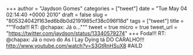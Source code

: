 
+++
author = "Jaydson Gomes"
categories = ["tweet"]
date = "Tue May 04 02:14:40 +0000 2010"
draft = false
slug = "805324042f163ed6b8b0d2191985cf38c096f18d"
tags = ["tweet"]
title = """Foda!!! RT: @chapax: Já o..."""
tweet = true
micro = true
tweet_url = "https://twitter.com/jaydson/status/13340579274"
+++
Foda!!! RT: @chapax: Já o novo do As I Lay Dying tá DO CARALHO!!! http://www.youtube.com/watch?v=S3GtRnHSuX8 #AILD
